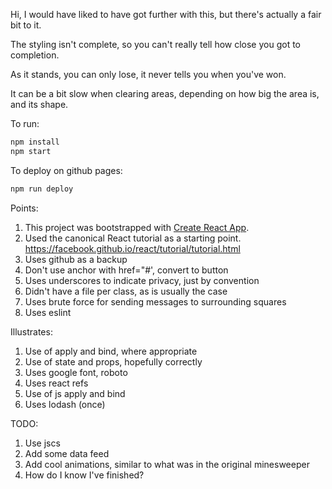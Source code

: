 
Hi, I would have liked to have got further with this, but there's actually a fair bit to it.

The styling isn't complete, so you can't really tell how close you got to completion.

As it stands, you can only lose, it never tells you when you've won.

It can be a bit slow when clearing areas, depending on how big the area is, and its shape. 

To run:

```bash
npm install
npm start
```

To deploy on github pages:
```bash
npm run deploy
```

Points:
 1. This project was bootstrapped with [Create React App](https://github.com/facebookincubator/create-react-app).
 1. Used the canonical React tutorial as a starting point. https://facebook.github.io/react/tutorial/tutorial.html
 1. Uses github as a backup
 1. Don't use anchor with href="#', convert to button
 1. Uses underscores to indicate privacy, just by convention
 1. Didn't have a file per class, as is usually the case
 1. Uses brute force for sending messages to surrounding squares
 1. Uses eslint
 
Illustrates:
 1. Use of apply and bind, where appropriate
 1. Use of state and props, hopefully correctly
 1. Uses google font, roboto
 1. Uses react refs
 1. Use of js apply and bind
 1. Uses lodash (once)
 
TODO:
 1. Use jscs
 1. Add some data feed
 1. Add cool animations, similar to what was in the original minesweeper
 1. How do I know I've finished?